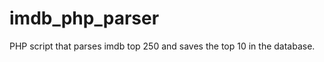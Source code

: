 imdb_php_parser
===============

PHP script that parses imdb top 250 and saves the top 10 in the database.
